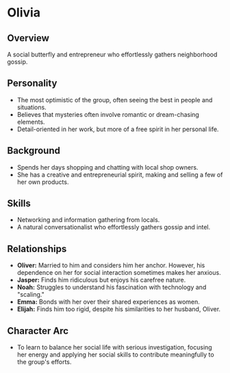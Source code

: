 # Olivia

## Overview
A social butterfly and entrepreneur who effortlessly gathers neighborhood gossip.

## Personality
*   The most optimistic of the group, often seeing the best in people and situations.
*   Believes that mysteries often involve romantic or dream-chasing elements.
*   Detail-oriented in her work, but more of a free spirit in her personal life.

## Background
*   Spends her days shopping and chatting with local shop owners.
*   She has a creative and entrepreneurial spirit, making and selling a few of her own products.

## Skills
*   Networking and information gathering from locals.
*   A natural conversationalist who effortlessly gathers gossip and intel.

## Relationships
*   **Oliver:** Married to him and considers him her anchor. However, his dependence on her for social interaction sometimes makes her anxious.
*   **Jasper:** Finds him ridiculous but enjoys his carefree nature.
*   **Noah:** Struggles to understand his fascination with technology and "scaling."
*   **Emma:** Bonds with her over their shared experiences as women.
*   **Elijah:** Finds him too rigid, despite his similarities to her husband, Oliver.

## Character Arc
*   To learn to balance her social life with serious investigation, focusing her energy and applying her social skills to contribute meaningfully to the group's efforts.